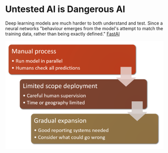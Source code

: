 # Untested AI is Dangerous AI

Deep learning models are much harder to both understand and test. Since a neural networks "behaviour emerges from the model's attempt to match the training data, rather than being exactly defined." [FastAI](https://course.fast.ai/)

![Monitor your AI](images/safety.png)